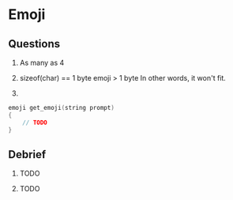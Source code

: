 # Emoji

## Questions

1. As many as 4

2. sizeof(char) == 1 byte
   emoji > 1 byte
    In other words, it won't fit.

3.

```c
emoji get_emoji(string prompt)
{
    // TODO
}
```

## Debrief

1. TODO

2. TODO
